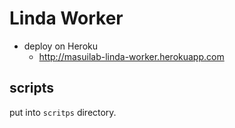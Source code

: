 # Linda Worker

- deploy on Heroku
  - http://masuilab-linda-worker.herokuapp.com


## scripts

put into `scritps` directory.
